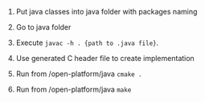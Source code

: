 1. Put java classes into java folder with packages naming
2. Go to java folder
3. Execute ```javac -h . {path to .java file}```. 
4. Use generated C header file to create implementation


1. Run from /open-platform/java ```cmake .```
2. Run from /open-platform/java ```make```